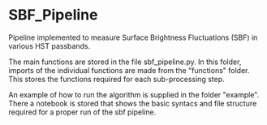 # SBF_Pipeline
Pipeline implemented to measure Surface Brightness Fluctuations (SBF) in various HST passbands.

The main functions are stored in the file sbf_pipeline.py. In this folder, imports of the individual functions
are made from the "functions" folder. This stores the functions required for each sub-processing step.

An example of how to run the algorithm is supplied in the folder "example". There a notebook is stored that 
shows the basic syntacs and file structure required for a proper run of the sbf pipeline.
